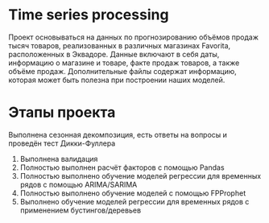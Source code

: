 # Time series processing
Проект основываться на данных по прогнозированию объёмов продаж тысяч товаров, реализованных в различных магазинах Favorita, расположенных в Эквадоре. Данные включают в себя даты, информацию о магазине и товаре, факте продаж товаров, а также объёме продаж. Дополнительные файлы содержат информацию, которая может быть полезна при построении наших моделей.

# Этапы проекта
Выполнена сезонная декомпозиция, есть ответы на вопросы и проведён тест Дикки-Фуллера
1. Выполнена валидация
2. Полностью выполнен расчёт факторов с помощью Pandas
3. Полностью выполнено обучение моделей регрессии для временных рядов с помощью ARIMA/SARIMA
4. Полностью выполнено обучение моделей с помощью FPProphet
5. Выполнено обучение моделей регрессии для временных рядов с применением бустингов/деревьев
